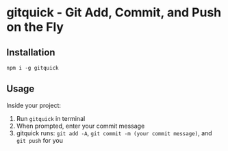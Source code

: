 # gitquick - Git Add, Commit, and Push on the Fly

## Installation

`npm i -g gitquick`

## Usage

Inside your project:

1. Run `gitquick` in terminal
2. When prompted, enter your commit message
3. gitquick runs: `git add -A`, `git commit -m (your commit message)`, and `git push` for you
